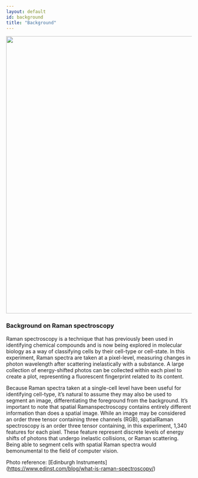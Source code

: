 ```yaml
---
layout: default
id: background
title: "Background"
---
```



<img src="Jablonski-Diagram-1.png" width="750"/>


### Background on Raman spectroscopy
Raman  spectroscopy  is  a  technique  that  has  previously  been used  in  identifying  chemical  compounds  and  is  now  being explored in molecular biology as a way of classifying cells by their  cell-type  or  cell-state.  In this experiment, Raman spectra are taken at a pixel-level, measuring changes in photon wavelength after scattering inelastically with a substance. A large collection of energy-shifted photos can be collected within each pixel to create a plot, representing a fluorescent fingerprint related to its content.


Because  Raman  spectra taken  at  a  single-cell  level  have  been  useful  for  identifying cell-type,   it’s   natural   to   assume   they   may   also   be   used to  segment  an  image,  differentiating  the  foreground  from the  background.  It’s  important  to  note  that  spatial  Ramanspectroscopy   contains   entirely   different   information   than does  a  spatial  image.  While  an  image  may  be  considered  an order  three  tensor  containing  three  channels  (RGB),  spatialRaman  spectroscopy  is  an  order  three  tensor  containing,  in this  experiment,  1,340  features  for  each  pixel.  These  feature represent  discrete  levels  of  energy  shifts  of  photons  that undergo   inelastic   collisions,  or   Raman   scattering.   Being able  to  segment  cells  with  spatial  Raman  spectra  would  bemonumental to the field of computer vision. 


Photo reference: [Edinburgh Instruments] (https://www.edinst.com/blog/what-is-raman-spectroscopy/)
